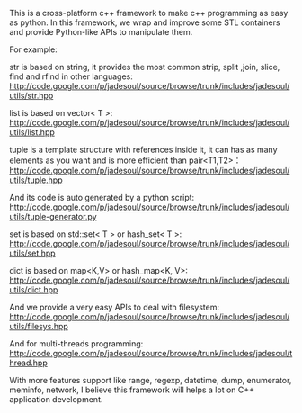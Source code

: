 This is a cross-platform c++ framework to make c++ programming as easy as python. In this framework, we wrap and improve some STL containers and provide Python-like APIs to manipulate them.

For example:

str is based on string, it provides the most common strip, split ,join, slice, find and rfind in other languages: http://code.google.com/p/jadesoul/source/browse/trunk/includes/jadesoul/utils/str.hpp

list is based on vector< T >: http://code.google.com/p/jadesoul/source/browse/trunk/includes/jadesoul/utils/list.hpp

tuple is a template structure with references inside it, it can has as many elements as you want and is more efficient than pair<T1,T2>：
http://code.google.com/p/jadesoul/source/browse/trunk/includes/jadesoul/utils/tuple.hpp

And its code is auto generated by a python script:
http://code.google.com/p/jadesoul/source/browse/trunk/includes/jadesoul/utils/tuple-generator.py

set is based on std::set< T > or hash\_set< T >: http://code.google.com/p/jadesoul/source/browse/trunk/includes/jadesoul/utils/set.hpp

dict is based on map<K,V> or hash\_map<K, V>: http://code.google.com/p/jadesoul/source/browse/trunk/includes/jadesoul/utils/dict.hpp

And we provide a very easy APIs to deal with filesystem: http://code.google.com/p/jadesoul/source/browse/trunk/includes/jadesoul/utils/filesys.hpp

And for multi-threads programming: http://code.google.com/p/jadesoul/source/browse/trunk/includes/jadesoul/thread.hpp

With more features support like range, regexp, datetime, dump, enumerator, meminfo, network, I believe this framework will helps a lot on C++ application development.



